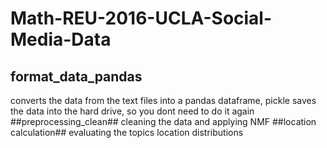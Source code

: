 # Math-REU-2016-UCLA-Social-Media-Data
## format_data_pandas ##
converts the data from the text files into a pandas dataframe, pickle saves the data into the hard drive, so you dont need to do it again
##preprocessing_clean##
cleaning the data and applying NMF
##location calculation##
evaluating the topics location distributions
